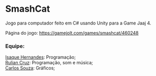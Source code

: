 # SmashCat
Jogo para computador feito em C# usando Unity para a Game Jaaj 4.

Página do jogo: https://gamejolt.com/games/smashcat/460248
<br>

### Equipe:
<a href="https://github.com/isaquedev">Isaque Hernandes</a>: Programação;
<br><a href="https://github.com/ruliancruz">Rulian Cruz</a>: Programação, som e música;
<br><a href="https://github.com/Edward-Doragon">Carlos Souza</a>: Gráficos;
